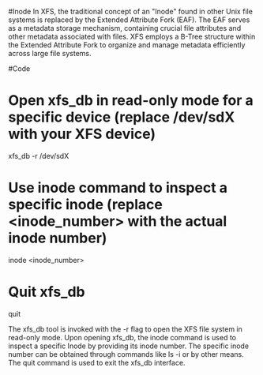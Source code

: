 #Inode
In XFS, the traditional concept of an "Inode" found in other Unix file systems is replaced by the Extended Attribute Fork (EAF). 
The EAF serves as a metadata storage mechanism, containing crucial file attributes and other metadata associated with files.
XFS employs a B-Tree structure within the Extended Attribute Fork to organize and manage metadata efficiently across large file systems.

#Code 
# Open xfs_db in read-only mode for a specific device (replace /dev/sdX with your XFS device)
xfs_db -r /dev/sdX

# Use inode command to inspect a specific inode (replace <inode_number> with the actual inode number)
inode <inode_number>

# Quit xfs_db
quit

The xfs_db tool is invoked with the -r flag to open the XFS file system in read-only mode.
Upon opening xfs_db, the inode command is used to inspect a specific Inode by providing its inode number.
The specific inode number can be obtained through commands like ls -i or by other means.
The quit command is used to exit the xfs_db interface.


